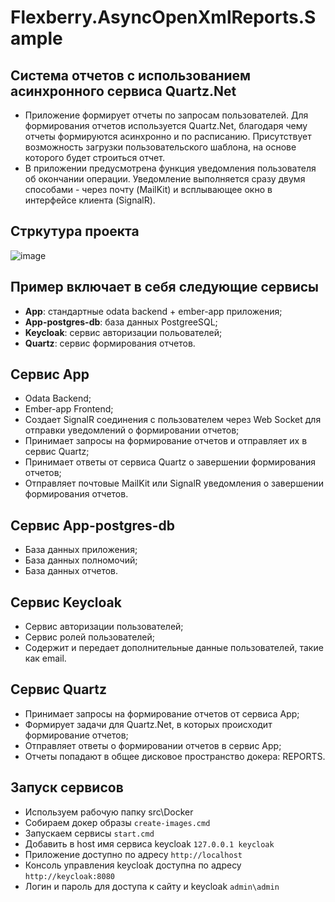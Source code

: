 # Flexberry.AsyncOpenXmlReports.Sample
## Система отчетов с использованием асинхронного сервиса Quartz.Net
- Приложение формирует отчеты по запросам пользователей. Для формирования отчетов используется Quartz.Net, благодаря чему отчеты формируются асинхронно и по расписанию. Присутствует возможность загрузки пользовательского шаблона, на основе которого будет строиться отчет.
- В приложении предусмотрена функция уведомления пользователя об окончании операции. Уведомление выполняется сразу двумя способами - через почту (MailKit) и всплывающее окно в интерфейсе клиента (SignalR).

## Стркутура проекта
![image](https://user-images.githubusercontent.com/29531380/235089220-c81c6cd3-63fd-43c3-864b-2f7ae56ec66d.png)

## Пример включает в себя следующие сервисы
- **App**: стандартные odata backend + ember-app приложения;
- **App-postgres-db**: база данных PostgreeSQL;
- **Keycloak**: сервис авторизации польователей;
- **Quartz**: сервис формирования отчетов.

## Сервис App
- Odata Backend;
- Ember-app Frontend;
- Создает SignalR соединения с пользователем через Web Socket для отправки уведомлений о формировании отчетов;
- Принимает запросы на формирование отчетов и отправляет их в сервис Quartz;
- Принимает ответы от сервиса Quartz о завершении формирования отчетов;
- Отправляет почтовые MailKit или SignalR уведомления о завершении формирования отчетов.

## Сервис App-postgres-db
- База данных приложения;
- База данных полномочий;
- База данных отчетов.

## Сервис Keycloak
- Сервис авторизации пользователей;
- Сервис ролей пользователей;
- Содержит и передает дополнительные данные пользователей, такие как email.

## Сервис Quartz
- Принимает запросы на формирование отчетов от сервиса App;
- Формирует задачи для Quartz.Net, в которых происходит формирование отчетов;
- Отправляет ответы о формировании отчетов в сервис App;
- Отчеты попадают в общее дисковое пространство докера: REPORTS.

## Запуск сервисов
- Используем рабочую папку src\Docker
- Собираем докер образы
```create-images.cmd```
- Запускаем сервисы
```start.cmd```
- Добавить в host имя сервиса keycloak
```127.0.0.1 keycloak```
- Приложение доступно по адресу 
```http://localhost```
- Консоль управления keycloak доступна по адресу
```http://keycloak:8080```
- Логин и пароль для доступа к сайту и keycloak
```admin\admin```
